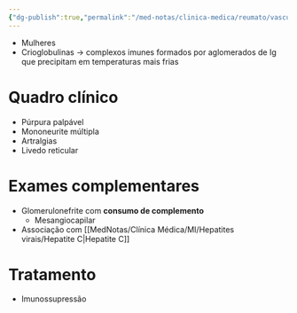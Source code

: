 ```yaml
---
{"dg-publish":true,"permalink":"/med-notas/clinica-medica/reumato/vasculites/crioglobulinemia/","tags":["review"]}
---
```


- Mulheres
- Crioglobulinas -> complexos imunes formados por aglomerados de Ig que precipitam em temperaturas mais frias

# Quadro clínico
- Púrpura palpável
- Mononeurite múltipla
- Artralgias
- Livedo reticular

# Exames complementares
- Glomerulonefrite com **consumo de complemento**
	- Mesangiocapilar
- Associação com [[MedNotas/Clínica Médica/MI/Hepatites virais/Hepatite C\|Hepatite C]]

# Tratamento
- Imunossupressão